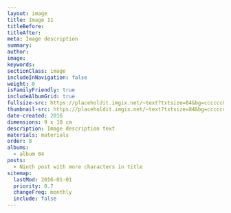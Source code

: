 ```yaml
---
layout: image
title: Image 11
titleBefore:
titleAfter:
meta: Image description
summary:
author:
image:
keywords:
sectionClass: image
includeInNavigation: false
weight: 0
isFamilyFriendly: true
includeAlbumGrid: true
fullsize-src: https://placeholdit.imgix.net/~text?txtsize=84&bg=cccccc&txt=876x1240&w=876&h=1240
thumbnail-src: https://placeholdit.imgix.net/~text?txtsize=84&bg=cccccc&txt=100x100&w=100&h=100
date-created: 2016
dimensions: 9 x 10 cm
description: Image description text
materials: materials
order: 8
albums:
  - album 04
posts:
  - Ninth post with more characters in title
sitemap:
  lastMod: 2016-01-01
  priority: 0.7
  changeFreq: monthly
  include: false
---
```


